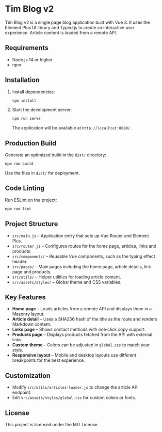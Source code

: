 # Tim Blog v2

Tim Blog v2 is a single page blog application built with Vue 3. It uses the Element Plus UI library and Typed.js to create an interactive user experience. Article content is loaded from a remote API.

## Requirements

- Node.js 14 or higher
- npm

## Installation

1. Install dependencies:
   ```bash
   npm install
   ```
2. Start the development server:
   ```bash
   npm run serve
   ```
   The application will be available at `http://localhost:8080/`.

## Production Build

Generate an optimized build in the `dist/` directory:
```bash
npm run build
```
Use the files in `dist/` for deployment.

## Code Linting

Run ESLint on the project:
```bash
npm run lint
```

## Project Structure

- `src/main.js` – Application entry that sets up Vue Router and Element Plus.
- `src/router.js` – Configures routes for the home page, articles, links and products.
- `src/components/` – Reusable Vue components, such as the typing effect header.
- `src/pages/` – Main pages including the home page, article details, link page and products.
- `src/utils/` – Helper utilities for loading article content.
- `src/assets/styles/` – Global theme and CSS variables.

## Key Features

- **Home page** – Loads articles from a remote API and displays them in a Masonry layout.
- **Article detail** – Uses a SHA256 hash of the title as the route and renders Markdown content.
- **Links page** – Shows contact methods with one‑click copy support.
- **Products page** – Displays products fetched from the API with external links.
- **Custom theme** – Colors can be adjusted in `global.css` to match your style.
- **Responsive layout** – Mobile and desktop layouts use different breakpoints for the best experience.

## Customization

- Modify `src/utils/articles-loader.js` to change the article API endpoint.
- Edit `src/assets/styles/global.css` for custom colors or fonts.

## License

This project is licensed under the MIT License.
